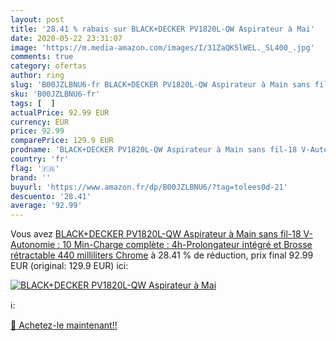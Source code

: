 ```yaml
---
layout: post
title: '28.41 % rabais sur BLACK+DECKER PV1820L-QW Aspirateur à Mai'
date: 2020-05-22 23:31:07
image: 'https://m.media-amazon.com/images/I/31ZaQK5lWEL._SL400_.jpg'
comments: true
category: ofertas
author: ring
slug: 'B00JZLBNU6-fr BLACK+DECKER PV1820L-QW Aspirateur à Main sans fil-18...'
sku: 'B00JZLBNU6-fr'
tags: [  ]
actualPrice: 92.99 EUR
currency: EUR
price: 92.99
comparePrice: 129.9 EUR
prodname: 'BLACK+DECKER PV1820L-QW Aspirateur à Main sans fil-18 V-Autonomie : 10 Min-Charge complète : 4h-Prolongateur intégré et Brosse rétractable  440 milliliters  Chrome'
country: 'fr'
flag: '🇫🇷'
brand: ''
buyurl: 'https://www.amazon.fr/dp/B00JZLBNU6/?tag=tolees0d-21'
descuento: '28.41'
average: '92.99'
---
```


Vous avez [BLACK+DECKER PV1820L-QW Aspirateur à Main sans fil-18 V-Autonomie : 10 Min-Charge complète : 4h-Prolongateur intégré et Brosse rétractable  440 milliliters  Chrome](https://www.amazon.fr/dp/B00JZLBNU6/?tag=tolees0d-21)  à  28.41 % de réduction, prix final  92.99 EUR (original: 129.9 EUR) ici:

[![BLACK+DECKER PV1820L-QW Aspirateur à Mai](https://m.media-amazon.com/images/I/31ZaQK5lWEL._SL400_.jpg)](https://www.amazon.fr/dp/B00JZLBNU6/?tag=tolees0d-21)

ℹ️:


[🛒 Achetez-le maintenant!!](https://www.amazon.fr/dp/B00JZLBNU6/?tag=tolees0d-21)
